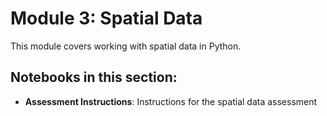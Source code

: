 # Module 3: Spatial Data

This module covers working with spatial data in Python.

## Notebooks in this section:

- **Assessment Instructions**: Instructions for the spatial data assessment
